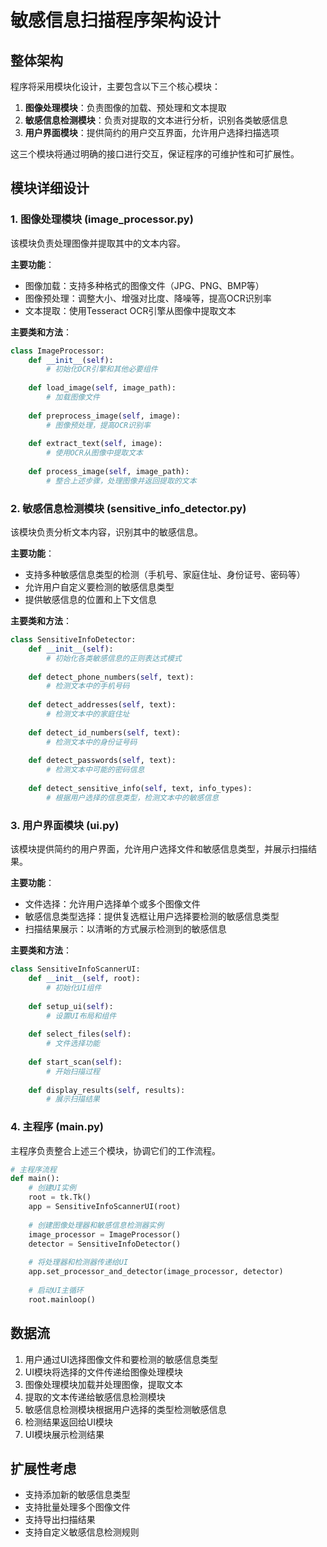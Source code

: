 # 敏感信息扫描程序架构设计

## 整体架构

程序将采用模块化设计，主要包含以下三个核心模块：

1. **图像处理模块**：负责图像的加载、预处理和文本提取
2. **敏感信息检测模块**：负责对提取的文本进行分析，识别各类敏感信息
3. **用户界面模块**：提供简约的用户交互界面，允许用户选择扫描选项

这三个模块将通过明确的接口进行交互，保证程序的可维护性和可扩展性。

## 模块详细设计

### 1. 图像处理模块 (image_processor.py)

该模块负责处理图像并提取其中的文本内容。

**主要功能**：
- 图像加载：支持多种格式的图像文件（JPG、PNG、BMP等）
- 图像预处理：调整大小、增强对比度、降噪等，提高OCR识别率
- 文本提取：使用Tesseract OCR引擎从图像中提取文本

**主要类和方法**：
```python
class ImageProcessor:
    def __init__(self):
        # 初始化OCR引擎和其他必要组件
        
    def load_image(self, image_path):
        # 加载图像文件
        
    def preprocess_image(self, image):
        # 图像预处理，提高OCR识别率
        
    def extract_text(self, image):
        # 使用OCR从图像中提取文本
        
    def process_image(self, image_path):
        # 整合上述步骤，处理图像并返回提取的文本
```

### 2. 敏感信息检测模块 (sensitive_info_detector.py)

该模块负责分析文本内容，识别其中的敏感信息。

**主要功能**：
- 支持多种敏感信息类型的检测（手机号、家庭住址、身份证号、密码等）
- 允许用户自定义要检测的敏感信息类型
- 提供敏感信息的位置和上下文信息

**主要类和方法**：
```python
class SensitiveInfoDetector:
    def __init__(self):
        # 初始化各类敏感信息的正则表达式模式
        
    def detect_phone_numbers(self, text):
        # 检测文本中的手机号码
        
    def detect_addresses(self, text):
        # 检测文本中的家庭住址
        
    def detect_id_numbers(self, text):
        # 检测文本中的身份证号码
        
    def detect_passwords(self, text):
        # 检测文本中可能的密码信息
        
    def detect_sensitive_info(self, text, info_types):
        # 根据用户选择的信息类型，检测文本中的敏感信息
```

### 3. 用户界面模块 (ui.py)

该模块提供简约的用户界面，允许用户选择文件和敏感信息类型，并展示扫描结果。

**主要功能**：
- 文件选择：允许用户选择单个或多个图像文件
- 敏感信息类型选择：提供复选框让用户选择要检测的敏感信息类型
- 扫描结果展示：以清晰的方式展示检测到的敏感信息

**主要类和方法**：
```python
class SensitiveInfoScannerUI:
    def __init__(self, root):
        # 初始化UI组件
        
    def setup_ui(self):
        # 设置UI布局和组件
        
    def select_files(self):
        # 文件选择功能
        
    def start_scan(self):
        # 开始扫描过程
        
    def display_results(self, results):
        # 展示扫描结果
```

### 4. 主程序 (main.py)

主程序负责整合上述三个模块，协调它们的工作流程。

```python
# 主程序流程
def main():
    # 创建UI实例
    root = tk.Tk()
    app = SensitiveInfoScannerUI(root)
    
    # 创建图像处理器和敏感信息检测器实例
    image_processor = ImageProcessor()
    detector = SensitiveInfoDetector()
    
    # 将处理器和检测器传递给UI
    app.set_processor_and_detector(image_processor, detector)
    
    # 启动UI主循环
    root.mainloop()
```

## 数据流

1. 用户通过UI选择图像文件和要检测的敏感信息类型
2. UI模块将选择的文件传递给图像处理模块
3. 图像处理模块加载并处理图像，提取文本
4. 提取的文本传递给敏感信息检测模块
5. 敏感信息检测模块根据用户选择的类型检测敏感信息
6. 检测结果返回给UI模块
7. UI模块展示检测结果

## 扩展性考虑

- 支持添加新的敏感信息类型
- 支持批量处理多个图像文件
- 支持导出扫描结果
- 支持自定义敏感信息检测规则
